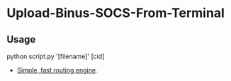 # Upload-Binus-SOCS-From-Terminal


## Usage
python script.py '[filename]' [cid]


- [Simple, fast routing engine](https://laravel.com/docs/routing).
